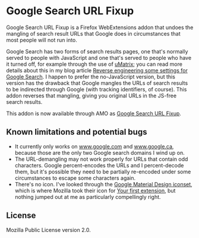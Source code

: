 # Google Search URL Fixup

Google Search URL Fixup is a Firefox WebExtensions addon that undoes the mangling of search result URLs that Google does in circumstances that most people will not run into.

Google Search has two forms of search results pages, one that's normally served to people with JavaScript and one that's served to people who have it turned off, for example through the use of [uMatrix](https://github.com/gorhill/uMatrix); you can read more details about this in my blog article [Reverse engineering some settings for Google Search](https://utcc.utoronto.ca/~cks/space/blog/web/GoogleSearchSettings). I happen to prefer the no-JavaScript version, but this version has the drawback that Google mangles the URLs of search results to be indirected through Google (with tracking identifiers, of course). This addon reverses that mangling, giving you original URLs in the JS-free search results.

This addon is now available through AMO as [Google Search URL Fixup](https://addons.mozilla.org/en-US/firefox/addon/google-search-url-fixup/).

## Known limitations and potential bugs

* It currently only works on www.google.com and www.google.ca, because those are the only two Google search domains I wind up on.
* The URL-demangling may not work properly for URLs that contain odd characters. Google percent-encodes the URLs and I percent-decode them, but it's possible they need to be partially re-encoded under some circumstances to escape some characters again.
* There's no icon. I've looked through the [Google Material Design iconset](http://google.github.io/material-design-icons/), which is where Mozilla took their icon for [Your first extension](https://developer.mozilla.org/en-US/Add-ons/WebExtensions/Your_first_WebExtension), but nothing jumped out at me as particularly compellingly right.

## License

Mozilla Public License version 2.0.

